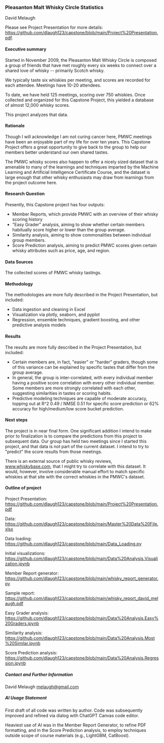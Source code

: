 ### Pleasanton Malt Whisky Circle Statistics

David Melaugh

Please see Project Presentation for more details: https://github.com/dlaugh123/capstone/blob/main/Project%20Presentation.pdf.

#### Executive summary

Started in November 2009, the Pleasanton Malt Whisky Circle is composed a group of friends that have met roughly every six weeks to connect over a shared love of whisky -- primarily Scotch whisky. 

We typically taste six whiskies per meeting, and scores are recorded for each attendee. Meetings have 10-20 attendees.

To date, we have held 125 meetings, scoring over 750 whiskies. Once collected and organized for this Capstone Project, this yielded a database of almost 12,000 whisky scores.

This project analyzes that data.


#### Rationale

Though I will acknowledge I am not curing cancer here, PMWC meetings have been an enjoyable part of my life for over ten years. This Capstone Project offers a great opportunity to give back to the group to help our members better understand our own shared tastes.

The PMWC whisky scores also happen to offer a nicely sized dataset that is amenable to many of the learnings and techniques imparted by the Machine Learning and Artificial Intelligence Certificate Course, and the dataset is large enough that other whisky enthusiasts may draw from learnings from the project outcome here.


#### Research Question

Presently, this Capstone project has four outputs:

- Member Reports, which provide PMWC with an overview of their whisky scoring history
- "Easy Grader" analysis, aiming to show whether certain members habitually score higher or lower than the group average.
- Similarity analysis, aiming to show commonalities between individual group members.
- Score Prediction analysis, aiming to predict PMWC scores given certain whisky attributes such as price, age, and region.


#### Data Sources

The collected scores of PMWC whisky tastings.


#### Methodology
The methodologies are more fully described in the Project Presentation, but included:

- Data ingestion and cleaning in Excel
- Visualization via plotly, seaborn, and pyplot
- Regression, ensemble techniques, gradient boosting, and other predictive analysis models


#### Results

The results are more fully described in the Project Presentation, but included:

- Certain members are, in fact, "easier" or "harder" graders, though some of this variance can be explained by specific tastes that differ from the group average.
- In general, the group is inter-correlated, with every individual member having a positive score correlation with every other individual member.  Some members are more strongly correlated with each other, suggesting similarities in tastes or scoring habits.
- Predictive modeling techniques are capable of moderate accuracy, topping out at R^2 0.49 / NMSE 0.51 for specific score prediction or 62% accuracy for high/medium/low score bucket prediction.


#### Next steps

The project is in near final form.  One significant addition I intend to make prior to finalization is to compare the predictions from this project to subsequent data.  Our group has held two meetings since I started this project, and that data is not part of the current dataset.  I intend to try to "predict" the score results from those meetings.

There is an external source of public whisky reviews, www.whiskybase.com, that I might try to correlate with this dataset.  It would, however, involve considerable manual effort to match specific whiskies at that site with the correct whiskies in the PMWC's dataset.

#### Outline of project

Project Presentation: https://github.com/dlaugh123/capstone/blob/main/Project%20Presentation.pdf

Data: https://github.com/dlaugh123/capstone/blob/main/Master%20Data%20File.xlsx

Data loading: https://github.com/dlaugh123/capstone/blob/main/Data_Loading.py

Initial visualizations:
https://github.com/dlaugh123/capstone/blob/main/Data%20Analysis.Visualization.ipynb

Member Report generator: 
https://github.com/dlaugh123/capstone/blob/main/whisky_report_generator.py

Sample report: https://github.com/dlaugh123/capstone/blob/main/whisky_report_david_melaugh.pdf

Easy Grader analysis: https://github.com/dlaugh123/capstone/blob/main/Data%20Analysis.Easy%20Graders.ipynb

Similarity analysis: https://github.com/dlaugh123/capstone/blob/main/Data%20Analysis.Most%20Similar.ipynb

Score Prediction analysis:
https://github.com/dlaugh123/capstone/blob/main/Data%20Analysis.Regression.ipynb


##### Contact and Further Information

David Melaugh
melaugh@gmail.com


##### AI Usage Statement

First draft of all code was written by author.  Code was subsequently improved and refined via dialog with ChatGPT Canvas code editor.

Heaviest use of AI was in the Member Report Generator, to refine PDF formatting, and in the Score Prediction analysis, to employ techniques outside scope of course materials (e.g., LightGBM, CatBoost).

